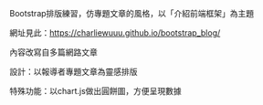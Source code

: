 Bootstrap排版練習，仿專題文章的風格，以「介紹前端框架」為主題

網址見此：https://charliewuuu.github.io/bootstrap_blog/

內容改寫自多篇網路文章

設計：以報導者專題文章為靈感排版

特殊功能：以chart.js做出圓餅圖，方便呈現數據
